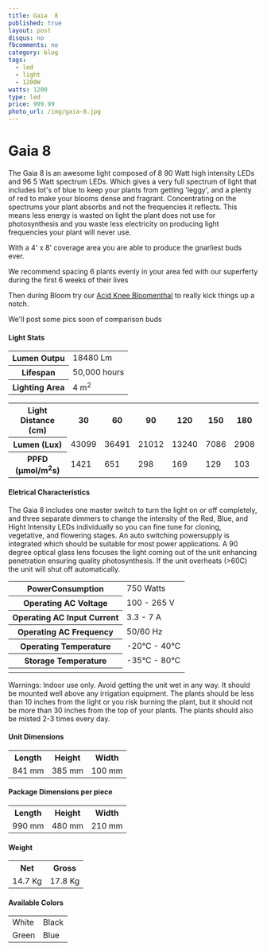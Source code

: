 ```yaml
---
title: Gaia  8
published: true
layout: post
disqus: no
fbcomments: no
category: blog
tags:
  - led
  - light
  - 1200W
watts: 1200
type: led
price: 999.99
photo_url: /img/gaia-8.jpg
---
```


# Gaia 8

The Gaia 8 is an awesome light composed of 8 90 Watt high intensity LEDs
and 96 5 Watt spectrum LEDs.  Which gives a very full spectrum of light
that includes lot's of blue to keep your plants from getting 'leggy',
and a plenty of red to make your blooms dense and fragrant.
Concentrating on the spectrums your plant absorbs and not the
frequencies it reflects. This means less energy is wasted on light the plant does
not use for photosynthesis and you waste less electricity on producing
light frequencies your plant will never use.

With a 4' x 8' coverage area you are able to produce the gnarliest buds ever.

We recommend spacing 6 plants evenly in your area fed with our superferty
during the first 6 weeks of their lives

Then during Bloom try our [Acid Knee Bloomenthal](http://blah)
to really kick things up a notch.

We'll post some pics soon of comparison buds

#### Light Stats

<table>
  <tr>
    <th>Lumen Outpu</th>
    <td>18480 Lm</td>
  </tr>
  <tr>
    <th>Lifespan</th>
    <td>50,000 hours</td>
  </tr>
  <tr>
    <th>Lighting Area</th>
    <td>4 m<sup>2</sup></td>
  </tr>
</table>

<table>
  <tr>
    <th>Light Distance (cm)</th>
    <th>30</th>
    <th>60</th>
    <th>90</th>
    <th>120</th>
    <th>150</th>
    <th>180</th>
  </tr>
  <tr>
    <th>Lumen (Lux)</th>
    <td>43099</td>
    <td>36491</td>
    <td>21012</td>
    <td>13240</td>
    <td>7086</td>
    <td>2908</td>
  </tr>
  <tr>
    <th>PPFD (&micro;mol/m<sup>2</sup>s)</th>
    <td>1421</td>
    <td>651</td>
    <td>298</td>
    <td>169</td>
    <td>129</td>
    <td>103</td>
  </tr>
</table>

#### Eletrical Characteristics

The Gaia 8 includes one master switch to turn the light on or off completely, and three separate dimmers to change the intensity of the Red, Blue, and Hight Intensity LEDs individually so you can fine tune for cloning, vegetative, and flowering stages. An auto switching powersupply is integrated which should be suitable for most power applications. A 90 degree optical glass lens focuses the light coming out of the unit enhancing penetration ensuring quality photosynthesis.  If the unit overheats (>60C) the unit will shut off automatically.

<table>
  <tr>
    <th>PowerConsumption</th>
    <td>750 Watts</td>
  </tr>
  <tr>
    <th>Operating AC Voltage</th>
    <td>100 - 265 V</td>
  </tr>
  <tr>
    <th>Operating AC Input Current</th>
    <td>3.3 - 7 A</td>
  </tr>
  <tr>
    <th>Operating AC Frequency</th>
    <td>50/60 Hz</td>
  </tr>
  <tr>
    <th>Operating Temperature</th>
    <td>-20&deg;C - 40&deg;C</td>
  </tr>
  <tr>
    <th>Storage Temperature</th>
    <td>-35&deg;C - 80&deg;C</td>
  </tr>
  <tr>
    <th></th>
    <td></td>
  </tr>
</table>

Warnings:  Indoor use only.  Avoid getting the unit wet in any way.  It
should be mounted well above any irrigation equipment.  The plants
should be less than 10 inches from the light or you risk burning the
plant, but it should not be more than 30 inches from the top of your
plants.  The plants should also be misted 2-3 times every day.

#### Unit Dimensions

<table>
  <tr>
    <th>Length</th>
    <th>Height</th>
    <th>Width</th>
  </tr>
  <tr>
    <td>841 mm</td>
    <td>385 mm</td>
    <td>100 mm</td>
  </tr>
</table>

#### Package Dimensions per piece

<table>
  <tr>
    <th>Length</th>
    <th>Height</th>
    <th>Width</th>
  </tr>
  <tr>
    <td>990 mm</td>
    <td>480 mm</td>
    <td>210 mm</td>
  </tr>
</table>

#### Weight

<table>
  <tr>
    <th>Net</th>
    <th>Gross</th>
  </tr>
  <tr>
    <td>14.7 Kg</td>
    <td>17.8 Kg</td>
  </tr>
</table>

#### Available Colors

<table>
  <tr>
    <td>White</td>
    <td>Black</td>
  </tr>
  <tr>
    <td>Green</td>
    <td>Blue</td>
  </tr>
</table>
